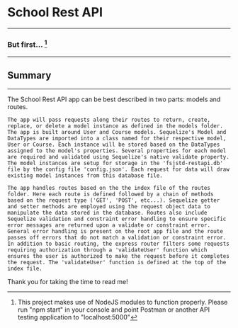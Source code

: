 # School Rest API
___
### But first... [^1]
___
## Summary
___

The School Rest API app can be best described in two parts: models and routes.

    The app will pass requests along their routes to return, create, replace, or delete a model instance as defined in the models folder. The app is built around User and Course models. Sequelize's Model and DataTypes are imported into a class named for their respective model, User or Course. Each instance will be stored based on the DataTypes assigned to the model's properties. Several properties for each model are required and validated using Sequelize's native validate property. The model instances are setup for storage in the 'fsjstd-restapi.db' file by the config file 'config.json'. Each request for data will draw existing model instances from this database file.

    The app handles routes based on the the index file of the routes folder. Here each route is defined followed by a chain of methods based on the request type ('GET', 'POST', etc...). Sequelize getter and setter methods are employed using the request object data to manipulate the data stored in the database. Routes also include Sequelize validation and constraint error handling to ensure specific error messages are returned upon a validate or constraint error. General error handling is present on the root app file and the route passes off errors that do not match a validation or constraint error. In addition to basic routing, the express router filters some requests requiring authorization through a 'validateUser' function which ensures the user is authorized to make the request before it completes the request. The 'validateUser' function is defined at the top of the index file.

Thank you for taking the time to read me!



[^1]: This project makes use of NodeJS modules to function properly. Please run "npm start" in your console and point Postman or another API testing application to "localhost:5000"